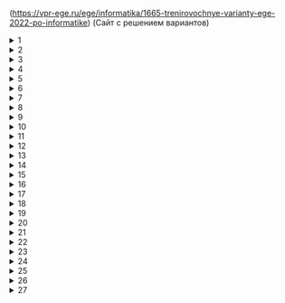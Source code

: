 (https://vpr-ege.ru/ege/informatika/1665-trenirovochnye-varianty-ege-2022-po-informatike)
(Сайт с решением вариантов)

<details><summary>1</summary>
Путь

20

</details>

<details><summary>2</summary>
Логика

```python
print('x y z w')
for x in range(2):
   for y in range(2):
      for z in range(2):
         for w in range(2):
            if (not(y<=(x==w) and (z<=x)):
               print(x, y, z, w)
```


</details>
<details><summary>3</summary>

БД Excel

966

</details>
<details><summary>4</summary>

Бинарные деревья

100

</details>
<details><summary>5</summary>

N -> R > 77
четное количество 1 - без остатка

```python
bin(78)
int('10011',2)
```

```python
for i  in range(1,100):
   n=str(bin(i))[2:]
   if n.count('1')%2==0:
      n+='0'
   else:
      n+='1'
   if n.count('1')%2==0:
      n+='0'
   else:
      n+='1'
   if int(n,2)>77:
      print(i, n)
      break
```

</details>
<details><summary>6</summary>

```python
for i in range(1,1000):
   s=i
   s=s//10
   n=1
   while s<51:
      s+=5
      n=n*2
   if n==64:
      print(i)
```

</details>
<details><summary>7</summary>

Объем памяти графики

$$
N=2^i
$$

$$
I=i*x*y
$$

$$
i=4(бит)
$$

$$
N=2^4=16
$$

</details>
<details><summary>8</summary>

```python
letters='елмру'
s=[]
for a in letters:
   for b in letters:
      for c in letters:
         for d in letters:
            s.append(a+b+c+d)
print(s.index('леее')+1)
```

</details>
<details><summary>9</summary>

Excel

```vba
=И(A1<B1+C1;B1<A1+C1;C1<A1+B1)
                             
=СЧЕТЕСЛИ(D:D;ИСТИНА)                             
```

</details>
<details><summary>10</summary>

Поиск долг или Долг

1

</details>
<details><summary>11</summary>

i=3

идентификатор+доп.сведения = 6бт+ 24бт=30 байт * 20 объектов=600 байт

</details>
<details><summary>12</summary>
```python
s=70*'8'
while '2222' in s or '8888' in s:
   if '2222' in s:
      s.replace('2222','88',1)
   else:
      s=s.replace('8888','22',1)
print(s)
```
</details>
<details><summary>13</summary>

Путь в ориентированном графе
А-1, Итог 24

</details>
<details><summary>14</summary>

```python
x=3*4**38+2*4**23+4**20+3*4**5+2*4**4+1
k=0
while x>0:
   if x%16==0:
      k+=1
   x//=16
print(k)
```

</details>
<details><summary>15</summary>
Минимальная длина отрезка - 12

```python
def f(x,a1,a2):
   return(17<=x<=58) <= ((not(29<=x<=80) and not(a1<=x<=a2)) <= (not(17<=x<=58)))
s=[]
for a1 in range(-100,100):
   for a2 in range(-100,100):
      flag=True
      for x in range (-100,100):
         if not(f(x,a1,a2)):
            flag=False
            break
      if flag:
         s.append(a2-a1)
print(min(s))
```

</details>
<details><summary>16</summary>
Рекурсияю Ответ 4122
```python
def f(n):
   if n==1:
      return 1
   else:
      if n%2==0:
         return n+f(n)-1
      else:
         return 2*f(n-2)
print(f(26))
```

</details>
<details><summary>17</summary>
Пары 2802 1990
```python
with open('17.txt') as f:
   numbers=[int(x) for x in f]
   print(numbers)
   s=[]
   for i in range(1,len(numbers)):
      if numbers[i]%3==0 or numbers[i-1]%3==0:
         s.append(numbers[i]+numbers[i-1])
   print(len(s), max(s))
```

Дополнение:

```python
with open('17.txt') as f:
  s=[int(x)(for x in f]
  numbers=[]
  maximum=-10000
  for j in s:
    if j%3 ==0 and j>maximum:
    maximum=j
  for i in range(1,len(s)):
    if (s[i]%3==0 or s[i-1]%3==0) and (s[i]+s[i-1]<=maximum):
      numbers.append(s[i]+s[i-1])
print(len(numbers),max(numbers))
```

</details>
<details><summary>18</summary>

Excel робот - вправо вниз ответ 721 без границ, с границами 721, минимльный 640

```vba
=A1
=A22+B1
растяжка по-горизонтали
вниз =A22+A2
растяжка вниз
середина =B2+МАКС(B22;A23)
растяжка вниз и вправо
около барьера вертикального =ячейка из которой пришел +текущая внизу

второе число - вместо макс на мин
```

</details>
<details><summary>19</summary>
теория игр

```python

```

</details>
<details><summary>20</summary>

</details>
<details><summary>21</summary>

</details>
<details><summary>22</summary>

 Анализ алгоритма. С конца.49-искомое  41

```python
for i in range(1,100):
   x=1
   Q=9
   L=0
   while x>=Q:
      L+=1
      x=x-Q
   M=x
   if M<L:
      M=L
      L=x
   if M==4 and m==5:
      print(i)
```

</details>
<details><summary>23</summary>

Исполнитель. 1>>10 10>>20
Для нечетных Kn=Kn-1
Для четных Kn=Kn-1+Kn12
14*2=28 программ

```python
def f(a,b):
  if a>b:
    return 0
  elif a==b:
    return 1
  else:
    return f(a+1,b) +f(a*2,b)
print(f(1,10)*f(10,20))
```

</details>
<details><summary>24</summary>

Обработка символьных строк
P Q R S

```python
with open('24.txt') as f:
  s=f.readline()
  count,maximum=1,0
  for i n range(1,len(s)):
    if s[i]==s[i-1]=='P':
      count=1
    else:
      count+=1
      maximum=max(maximum,count)
print(maximum)
```

</details>
<details><summary>25</summary>

Проверка делимости

```python
for i in range(70001,730000):
  divs=set()
  for d in range(2),round(i**0.5):
    if i%d:
      divs.add(d)
      divs.add(i//d)
if len(divs)>0:
  m=max(divs)+min(divs)
  if m%10==8:
    print(i,m)
```

</details>
<details><summary>26</summary>

Сисадмин и файлы. Через Excel проще. 568 50

```python
with open('26.txt') as f:
  data=f.readlines()
  s,n=map(int,data[0].split)
  del data[0]
  data=sorted(map(int,data))
  answer=[]
  for i in data:
    if sum(answer)+i>s:break
    answer.append(i)
  print(sum(answer),data.index(i))
  spisok=[x for x in data if x-i<=s-sum(answer)]
  print(max(spisok))
```

</details>
<details><summary>27</summary>

ответ 185 на том файле что в комплекте с демо на октябрь

## A

```python
with open('27_A.txt') as f:
  n=int(f.readline)
  s=[int(f.readline()) for i in range(n)]
  maximum,len_min=0,1000
  for i in range(n):
    summa=0
    for j in range(i+1,n):
      summa+=s[j]
      if summa%43==0:
        if summa>maximum or ((summa==maximum) and (j-i<len_min)):
          maximum=summa
          len_min=j-i
print(len_min)
```

## B

Особеннность проверка остатков деления. Список с остатками и список с длинами сумм поподследовательностей.
Правило - если у чисел одинаковый остаток на число, то разность этих чисел также делится.

```python
with open('27_B.txt') as f:
  n=int(f.readline())
  min_sum=43*[10000000000000000]
  min_len=43*[0]
  summa,maxsum,minLength,ms,ln=0,0,0,0,0
  for i in range(n):
    summa+=int(f.readline())
    d=summa%43
    if d==0:
      maxsum=summa
      minLength=i
    else:
      ms=summa-min_sum[d]
      ln=i-min_len[d]
      if ms>maxsum or(ms==maxsum and ln<minLength):
        maxsum=ms
        minLength=ln
      if summa<min_sum[d]:
        min_sum[d]=summa
        min_len[d]=i
print(minLength)
```

</details>
